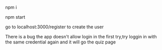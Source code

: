 

npm i

npm start

go to localhost:3000/register to create the user

There is a bug the app doesn't allow login in the first try,try loggin in with the same credential again and it will go the quiz page
